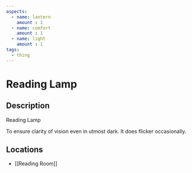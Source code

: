 ```yaml
---
aspects: 
  - name: lantern
    amount : 1
  - name: comfort
    amount : 1
  - name: light
    amount : 1
tags:
  - thing
---
```


# Reading Lamp

## Description
Reading Lamp

To ensure clarity of vision even in utmost dark. It does flicker occasionally.
## Locations
- [[Reading Room]]